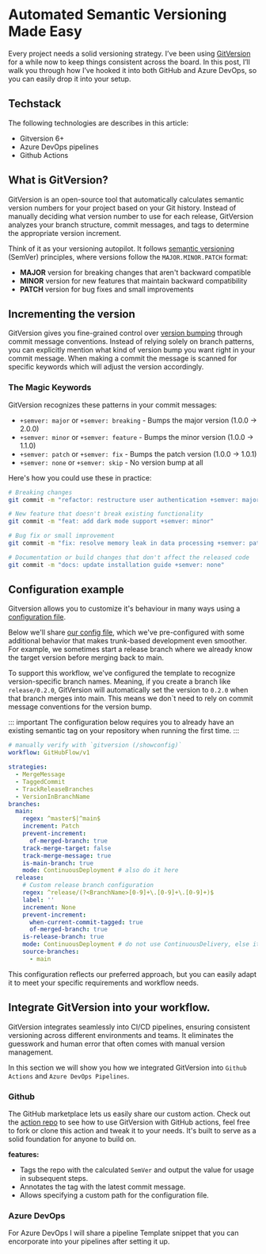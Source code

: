 # Automated Semantic Versioning Made Easy

Every project needs a solid versioning strategy. I’ve been using [GitVersion][gitversion-docs] for a while now to keep things consistent across the board. In this post, I’ll walk you through how I’ve hooked it into both GitHub and Azure DevOps, so you can easily drop it into your setup.

## Techstack

The following technologies are describes in this article:

- Gitversion 6+
- Azure DevOps pipelines
- Github Actions

## What is GitVersion?

GitVersion is an open-source tool that automatically calculates semantic version numbers for your project based on your Git history. Instead of manually deciding what version number to use for each release, GitVersion analyzes your branch structure, commit messages, and tags to determine the appropriate version increment.

Think of it as your versioning autopilot. It follows [semantic versioning][semantic-version] (SemVer) principles, where versions follow the `MAJOR.MINOR.PATCH` format:
- **MAJOR** version for breaking changes that aren't backward compatible
- **MINOR** version for new features that maintain backward compatibility  
- **PATCH** version for bug fixes and small improvements

## Incrementing the version

GitVersion gives you fine-grained control over [version bumping][increment-version] through commit message conventions. Instead of relying solely on branch patterns, you can explicitly mention what kind of version bump you want right in your commit message. When making a commit the message is scanned for specific keywords which will adjust the version accordingly.

### The Magic Keywords

GitVersion recognizes these patterns in your commit messages:

- `+semver: major` or `+semver: breaking` - Bumps the major version (1.0.0 → 2.0.0)
- `+semver: minor` or `+semver: feature` - Bumps the minor version (1.0.0 → 1.1.0)  
- `+semver: patch` or `+semver: fix` - Bumps the patch version (1.0.0 → 1.0.1)
- `+semver: none` or `+semver: skip` - No version bump at all

Here's how you could use these in practice:

````bash
# Breaking changes
git commit -m "refactor: restructure user authentication +semver: major"

# New feature that doesn't break existing functionality
git commit -m "feat: add dark mode support +semver: minor"

# Bug fix or small improvement
git commit -m "fix: resolve memory leak in data processing +semver: patch"

# Documentation or build changes that don't affect the released code
git commit -m "docs: update installation guide +semver: none"
````

## Configuration example

Gitversion allows you to customize it's behaviour in many ways using a [configuration file][gitversion-config].

Below we'll share [our config file][gitversion-custom-example], which we've pre-configured with some additional behavior that makes trunk-based development even smoother. For example, we sometimes start a release branch where we already know the target version before merging back to main. 

To support this workflow, we've configured the template to recognize version-specific branch names. Meaning, if you create a branch like `release/0.2.0`, GitVersion will automatically set the version to `0.2.0` when that branch merges into main. This means we don`t need to rely on commit message conventions for the version bump.

::: important
The configuration below requires you to already have an existing semantic tag on your repository when running the first time.
:::

```yml
# manually verify with `gitversion (/showconfig)`
workflow: GitHubFlow/v1

strategies:
  - MergeMessage
  - TaggedCommit
  - TrackReleaseBranches
  - VersionInBranchName
branches:
  main:
    regex: ^master$|^main$
    increment: Patch
    prevent-increment:
      of-merged-branch: true
    track-merge-target: false
    track-merge-message: true
    is-main-branch: true
    mode: ContinuousDeployment # also do it here
  release:
    # Custom release branch configuration
    regex: ^release/(?<BranchName>[0-9]+\.[0-9]+\.[0-9]+)$
    label: ''
    increment: None
    prevent-increment:
      when-current-commit-tagged: true
      of-merged-branch: true
    is-release-branch: true
    mode: ContinuousDeployment # do not use ContinuousDelivery, else it will increment the version with a suffix on each commit.
    source-branches:
      - main
```

This configuration reflects our preferred approach, but you can easily adapt it to meet your specific requirements and workflow needs.

## Integrate GitVersion into your workflow.

GitVersion integrates seamlessly into CI/CD pipelines, ensuring consistent versioning across different environments and teams. It eliminates the guesswork and human error that often comes with manual version management.

In this section we will show you how we integrated GitVersion into `Github Actions` and `Azure DevOps Pipelines`.

### Github

The GitHub marketplace lets us easily share our custom action. Check out the [action repo][gitversion-custom-action-repo] to see how to use GitVersion with GitHub actions, feel free to fork or clone this action and tweak it to your needs. It's built to serve as a solid foundation for anyone to build on.

**features:**
- Tags the repo with the calculated `SemVer` and output the value for usage in subsequent steps.
- Annotates the tag with the latest commit message.
- Allows specifying a custom path for the configuration file.

### Azure DevOps

For Azure DevOps I will share a pipeline Template snippet that you can encorporate into your pipelines after setting it up.


[increment-version]: https://gitversion.net/docs/reference/version-increments
[gitversion-docs]: https://gitversion.net/docs
[gitversion-config]: https://gitversion.net/docs/reference/configuration
[gitversion-custom-action-repo]: https://github.com/michielvha/gitversion-tag-action/tree/main
[gitversion-custom-example]: https://github.com/michielvha/gitversion-tag-action/blob/main/gitversion.example.yml
[semantic-version]: https://semver.org/